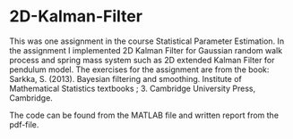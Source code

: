 # 2D-Kalman-Filter
This was one assignment in the course Statistical Parameter Estimation. In the assignment I implemented 2D Kalman Filter for Gaussian random walk process and spring mass system such as 2D extended Kalman Filter for pendulum model. The exercises for the assignment are from the book:
Sarkka, S. (2013). Bayesian filtering and smoothing. Institute of Mathematical Statistics textbooks ; 3. Cambridge University Press, Cambridge.

The code can be found from the MATLAB file and written report from the pdf-file.
